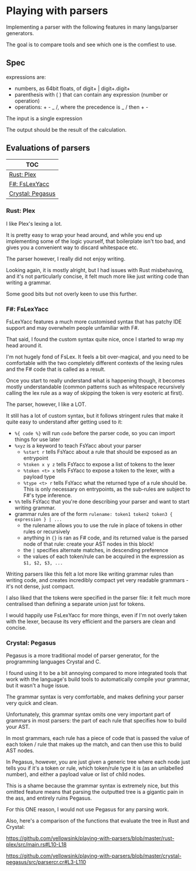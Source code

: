 # Playing with parsers

Implementing a parser with the following features in many langs/parser generators.

The goal is to compare tools and see which one is the comfiest to use.

## Spec

expressions are:

-   numbers, as 64bit floats, of digit+ | digit+.digit+
-   parenthesis with ( ) that can contain any expression (number or operation)
-   operations: + - _ /, where the precedence is _ / then + -

The input is a single expression

The output should be the result of the calculation.

## Evaluations of parsers

| TOC                                  |
| ------------------------------------ |
| [Rust: Plex](#rust-plex)             |
| [F#: FsLexYacc](#f-fslexyacc)        |
| [Crystal: Pegasus](#crystal-pegasus) |

### Rust: Plex

I like Plex's lexing a lot.

It is pretty easy to wrap your head around,
and while you end up implementing some of the logic yourself,
that boilerplate isn't too bad, and gives you a convenient way to discard whitespace etc.

The parser however, I really did not enjoy writing.

Looking again, it is mostly alright, but I had issues with Rust misbehaving,
and it's not particularly concise, it felt much more like just writing code than writing a grammar.

Some good bits but not overly keen to use this further.

### F#: FsLexYacc

FsLexYacc features a much more customised syntax that has patchy IDE support
and may overwhelm people unfamiliar with F#.

That said, I found the custom syntax quite nice, once I started to wrap my head around it.

I'm not hugely fond of FsLex.
It feels a bit over-magical, and you need to be comfortable with the two completely different
contexts of the lexing rules and the F# code that is called as a result.

Once you start to really understand what is happening though, it becomes mostly understandable
(common patterns such as whitespace recursively calling the lex rule as a way of skipping the token is very esoteric at first).

The parser, however, I like a LOT.

It still has a lot of custom syntax, but it follows stringent rules that make it quite easy to understand
after getting used to it:

-   `%{ code %}` will run `code` before the parser code, so you can import things for use later
-   `%xyz` is a keyword to teach FsYacc about your parser
    -   `%start r` tells FsYacc about a rule that should be exposed as an entrypoint
    -   `%token x y z` tells FsYacc to expose a list of tokens to the lexer
    -   `%token <t> x` tells FsYacc to expose a token to the lexer, with a payload type
    -   `%type <t> r` tells FsYacc what the returned type of a rule should be.
        This is only necessary on entrypoints, as the sub-rules are subject to F#'s type inference.
-   `%%` tells FsYacc that you're done describing your parser and want to start writing grammar.
-   grammar rules are of the form `rulename: token1 token2 token3 { expression } | ...`
    -   the rulename allows you to use the rule in place of tokens in other rules or recursively
    -   anything in `{}` is ran as F# code, and its returned value is the parsed node of that rule:
        create your AST nodes in this block!
    -   the `|` specifies alternate matches, in descending preference
    -   the values of each token/rule can be acquired in the expression as `$1, $2, $3, ...`

Writing parsers like this felt a lot more like writing grammar rules than writing code,
and creates incredibly compact yet very readable grammars - it's not dense, just compact.

I also liked that the tokens were specified in the parser file:
it felt much more centralised than defining a separate union just for tokens.

I would happily use FsLexYacc for more things, even if I'm not overly taken with the lexer,
because its very efficient and the parsers are clean and concise.

### Crystal: Pegasus

Pegasus is a more traditional model of parser generator, for the programming languages Crystal and C.

I found using it to be a bit annoying compared to more integrated tools that work with the language's
build tools to automatically compile your grammar, but it wasn't a huge issue.

The grammar syntax is very comfortable, and makes defining your parser very quick and clean.

Unfortunately, this grammar syntax omits one very important part of grammars in most parsers:
the part of each rule that specifies how to build your AST.

In most grammars, each rule has a piece of code that is passed the value of each token / rule that makes
up the match, and can then use this to build AST nodes.

In Pegasus, however, you are just given a generic tree where each node just tells you if it's a token or rule,
which token/rule type it is (as an unlabelled number), and either a payload value or list of child nodes.

This is a shame because the grammar syntax is extremely nice, but this omitted feature means that parsing the
outputted tree is a gigantic pain in the ass, and entirely ruins Pegasus.

For this ONE reason, I would not use Pegasus for any parsing work.

Also, here's a comparison of the functions that evaluate the tree in Rust and Crystal:

https://github.com/yellowsink/playing-with-parsers/blob/master/rust-plex/src/main.rs#L10-L18

https://github.com/yellowsink/playing-with-parsers/blob/master/crystal-pegasus/src/parsercr.cr#L3-L110